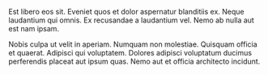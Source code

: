 Est libero eos sit. Eveniet quos et dolor aspernatur blanditiis ex. Neque laudantium qui omnis. Ex recusandae a laudantium vel. Nemo ab nulla aut est nam ipsam.
 Nobis culpa ut velit in aperiam. Numquam non molestiae. Quisquam officia et quaerat. Adipisci qui voluptatem. Dolores adipisci voluptatum ducimus perferendis placeat aut ipsum quas. Nemo aut et officia architecto incidunt.